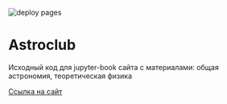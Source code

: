 ![deploy pages](https://github.com/FedorovVS/astroclub/actions/workflows/pages.yml/badge.svg)

# Astroclub

Исходный код для jupyter-book сайта с материалами: общая астрономия, теоретическая физика

[Ссылка на сайт](https://astroclub.su/)
